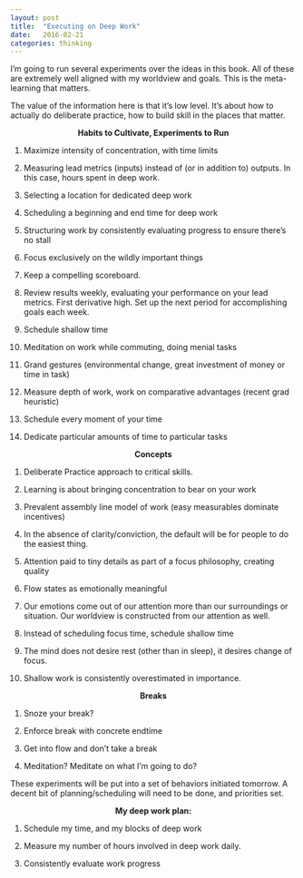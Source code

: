 ```yaml
---
layout: post
title:  "Executing on Deep Work"
date:   2016-02-21
categories: thinking
---
```


I’m going to run several experiments over the ideas in this book. All of these are extremely well aligned with my worldview and goals. This is the meta-learning that matters.

The value of the information here is that it’s low level. It’s about how to actually do deliberate practice, how to build skill in the places that matter.

<p style="text-align: center; font-weight: bold;">Habits to Cultivate, Experiments to Run</p>

1. Maximize intensity of concentration, with time limits

2. Measuring lead metrics (inputs) instead of (or in addition to) outputs. In this case, hours spent in deep work.

3. Selecting a location for dedicated deep work

4. Scheduling a beginning and end time for deep work

5. Structuring work by consistently evaluating progress to ensure there’s no stall

6. Focus exclusively on the wildly important things

7. Keep a compelling scoreboard.

8. Review results weekly, evaluating your performance on your lead metrics. First derivative high. Set up the next period for accomplishing goals each week.

9. Schedule shallow time

10. Meditation on work while commuting, doing menial tasks

11. Grand gestures (environmental change, great investment of money or time in task)

12. Measure depth of work, work on comparative advantages (recent grad heuristic)

13. Schedule every moment of your time

14. Dedicate particular amounts of time to particular tasks

<p style="text-align: center; font-weight: bold;">Concepts</p>

1. Deliberate Practice approach to critical skills.

2. Learning is about bringing concentration to bear on your work

3. Prevalent assembly line model of work (easy measurables dominate incentives)

4. In the absence of clarity/conviction, the default will be for people to do the easiest thing.

5. Attention paid to tiny details as part of a focus philosophy, creating quality

6. Flow states as emotionally meaningful

7. Our emotions come out of our attention more than our surroundings or situation. Our worldview is constructed from our attention as well.

8. Instead of scheduling focus time, schedule shallow time

9. The mind does not desire rest (other than in sleep), it desires change of focus.

10. Shallow work is consistently overestimated in importance.

<p style="text-align: center; font-weight: bold;">Breaks</p>

1. Snoze your break?

2. Enforce break with concrete endtime

3. Get into flow and don’t take a break

4. Meditation? Meditate on what I’m going to do?

These experiments will be put into a set of behaviors initiated tomorrow. A decent bit of planning/scheduling will need to be done, and priorities set. 

<p style="text-align: center; font-weight: bold;">My deep work plan:</p>

1. Schedule my time, and my blocks of deep work

2. Measure my number of hours involved in deep work daily.

3. Consistently evaluate work progress


